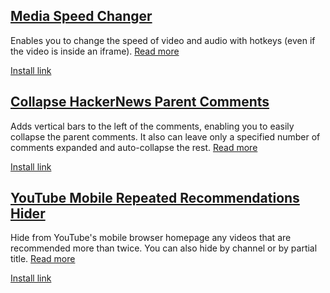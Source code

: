## [Media Speed Changer](https://github.com/hjk789/Creations/tree/master/JavaScript/Userscripts/Media-Speed-Changer)

Enables you to change the speed of video and audio with hotkeys (even if the video is inside an iframe). [Read more](https://github.com/hjk789/Creations/tree/master/JavaScript/Userscripts/Media-Speed-Changer)

[Install link](https://greasyfork.org/scripts/409500-media-speed-changer/code/Media%20Speed%20Changer.user.js)

## [Collapse HackerNews Parent Comments](https://github.com/hjk789/Creations/tree/master/JavaScript/Userscripts/Collapse-HackerNews-Parent-Comments)

Adds vertical bars to the left of the comments, enabling you to easily collapse the parent comments. It also can leave only a specified number of comments expanded and auto-collapse the rest. [Read more](https://github.com/hjk789/Creations/tree/master/JavaScript/Userscripts/Collapse-HackerNews-Parent-Comments)

[Install link](https://greasyfork.org/scripts/409640-collapse-hackernews-parent-comments/code/Collapse%20HackerNews%20Parent%20Comments.user.js)

## [YouTube Mobile Repeated Recommendations Hider](https://github.com/hjk789/Creations/tree/master/JavaScript/Userscripts/YouTube-Mobile-Repeated-Recommendations-Hider)

Hide from YouTube's mobile browser homepage any videos that are recommended more than twice. You can also hide by channel or by partial title. [Read more](https://github.com/hjk789/Creations/tree/master/JavaScript/Userscripts/YouTube-Mobile-Repeated-Recommendations-Hider)

[Install link](https://greasyfork.org/scripts/419666-youtube-mobile-repeated-recommendations-hider/code/YouTube%20Mobile%20Repeated%20Recommendations%20Hider.user.js)
